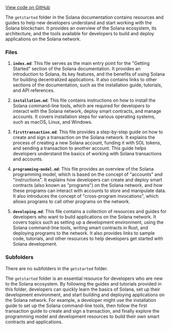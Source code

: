 [View code on GitHub](https://github.com/solana-labs/solana/tree/master/na/docs/src/getstarted)

The `getstarted` folder in the Solana documentation contains resources and guides to help new developers understand and start working with the Solana blockchain. It provides an overview of the Solana ecosystem, its architecture, and the tools available for developers to build and deploy applications on the Solana network.

### Files

1. **`index.md`**: This file serves as the main entry point for the "Getting Started" section of the Solana documentation. It provides an introduction to Solana, its key features, and the benefits of using Solana for building decentralized applications. It also contains links to other sections of the documentation, such as the installation guide, tutorials, and API references.

2. **`installation.md`**: This file contains instructions on how to install the Solana command-line tools, which are required for developers to interact with the Solana network, deploy smart contracts, and manage accounts. It covers installation steps for various operating systems, such as macOS, Linux, and Windows.

3. **`firsttransaction.md`**: This file provides a step-by-step guide on how to create and sign a transaction on the Solana network. It explains the process of creating a new Solana account, funding it with SOL tokens, and sending a transaction to another account. This guide helps developers understand the basics of working with Solana transactions and accounts.

4. **`programming-model.md`**: This file provides an overview of the Solana programming model, which is based on the concept of "accounts" and "instructions". It explains how developers can create and deploy smart contracts (also known as "programs") on the Solana network, and how these programs can interact with accounts to store and manipulate data. It also introduces the concept of "cross-program invocations", which allows programs to call other programs on the network.

5. **`developing.md`**: This file contains a collection of resources and guides for developers who want to build applications on the Solana network. It covers topics such as setting up a development environment, using the Solana command-line tools, writing smart contracts in Rust, and deploying programs to the network. It also provides links to sample code, tutorials, and other resources to help developers get started with Solana development.

### Subfolders

There are no subfolders in the `getstarted` folder.

The `getstarted` folder is an essential resource for developers who are new to the Solana ecosystem. By following the guides and tutorials provided in this folder, developers can quickly learn the basics of Solana, set up their development environment, and start building and deploying applications on the Solana network. For example, a developer might use the installation guide to set up the Solana command-line tools, then follow the first transaction guide to create and sign a transaction, and finally explore the programming model and development resources to build their own smart contracts and applications.
